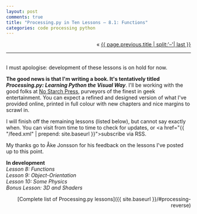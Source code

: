 ```yaml
---
layout: post
comments: true
title: "Processing.py in Ten Lessons – 8.1: Functions"
categories: code processing python
---
```


<p markdown="1" style="text-align:right">
&laquo; <a href="{{ page.previous.url }}">{{ page.previous.title | split:'–'| last }}</a>
</p>

---
&nbsp;  
I must apologise: development of these lessons is on hold for now.

**The good news is that I'm writing a book. It's tentatively titled *Processing.py: Learning Python the Visual Way***. I'll be working with the good folks at [No Starch Press](https://nostarch.com/), purveyors of the finest in geek entertainment. You can expect a refined and designed version of what I've provided online, printed in full colour with new chapters and nice margins to scrawl in.

I will finish off the remaining lessons (listed below), but cannot say exactly when. You can visit from time to time to check for updates, or <a href="{{ "/feed.xml" | prepend: site.baseurl }}">subscribe via RSS</a>.

My thanks go to Åke Jonsson for his feedback on the lessons I've posted up to this point.

**In development**  
*Lesson 8: Functions*  
*Lesson 9: Object-Orientation*  
*Lesson 10: Some Physics*  
*Bonus Lesson: 3D and Shaders*

<p style="text-align:right" markdown="1">
[Complete list of Processing.py lessons]({{ site.baseurl }}/#processing-reverse)
</p>
